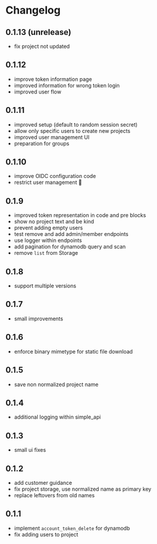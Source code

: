 # Changelog

## 0.1.13 (unrelease)

* fix project not updated

## 0.1.12
- improve token information page
- improved information for wrong token login
- improved user flow

## 0.1.11
- improved setup (default to random session secret)
- allow only specific users to create new projects
- improved user management UI
- preparation for groups

## 0.1.10
- improve OIDC configuration code
- restrict user management 🥶

## 0.1.9
- improved token representation in code and pre blocks
- show no project text and be kind
- prevent adding empty users
- test remove and add admin/member endpoints
- use logger within endpoints
- add pagination for dynamodb query and scan
- remove `list` from Storage

## 0.1.8
- support multiple versions

## 0.1.7
- small improvements

## 0.1.6
- enforce binary mimetype for static file download

## 0.1.5
- save non normalized project name

## 0.1.4
- additional logging within simple_api

## 0.1.3
- small ui fixes

## 0.1.2
- add customer guidance
- fix project storage, use normalized name as primary key
- replace leftovers from old names 

## 0.1.1
- implement `account_token_delete` for dynamodb
- fix adding users to project
